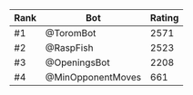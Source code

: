 Rank|Bot|Rating
---|---|---
#1|@ToromBot|2571
#2|@RaspFish|2523
#3|@OpeningsBot|2208
#4|@MinOpponentMoves|661
